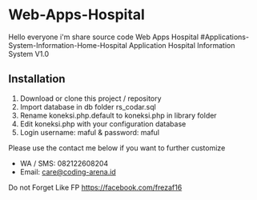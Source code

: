 # Web-Apps-Hospital
Hello everyone i'm share source code Web Apps Hospital
#Applications-System-Information-Home-Hospital
Application Hospital Information System V1.0

## Installation

1. Download or clone this project / repository
2. Import database in db folder rs_codar.sql
3. Rename koneksi.php.default to koneksi.php in library folder
4. Edit koneksi.php with your configuration database
5. Login username: maful & password: maful

Please use the contact me below if you want to further customize

* WA / SMS: 082122608204
* Email: care@coding-arena.id

Do not Forget Like FP https://facebook.com/frezaf16
